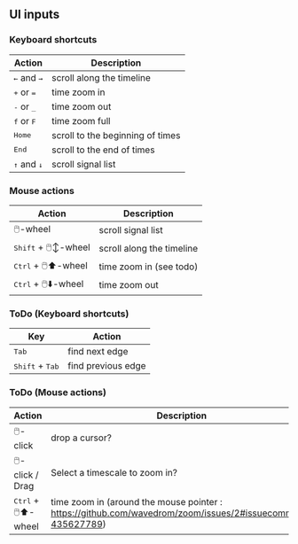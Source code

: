 ## UI inputs

### Keyboard shortcuts

| Action | Description |
|-|-|
| <kbd>←</kbd> and <kbd>→</kbd> | scroll along the timeline |
| <kbd>+</kbd> or <kbd>=</kbd> | time zoom in  |
| <kbd>-</kbd> or <kbd>_</kbd> | time zoom out |
| <kbd>f</kbd> or <kbd>F</kbd> | time zoom full  |
| <kbd>Home</kbd> | scroll to the beginning of times |
| <kbd>End</kbd> | scroll to the end of times |
| <kbd>↑</kbd> and <kbd>↓</kbd> | scroll signal list |

### Mouse actions

| Action | Description |
|-|-|
| 🖱️-wheel | scroll signal list |
| <kbd>Shift</kbd> + 🖱️↕️-wheel  | scroll along the timeline |
| <kbd>Ctrl</kbd> + 🖱️⬆️-wheel | time zoom in (see todo) |
| <kbd>Ctrl</kbd> + 🖱️⬇️-wheel | time zoom out |


### ToDo (Keyboard shortcuts)

| Key | Action |
|-|-|
| <kbd>Tab</kbd> | find next edge |
| <kbd>Shift</kbd> + <kbd>Tab</kbd> | find previous edge |

### ToDo (Mouse actions)

| Action | Description |
|-|-|
| 🖱️-click | drop a cursor? |
| 🖱️-click / Drag | Select a timescale to zoom in? |
| <kbd>Ctrl</kbd> + 🖱️⬆️-wheel | time zoom in (around the mouse pointer : https://github.com/wavedrom/zoom/issues/2#issuecomment-435627789) |
